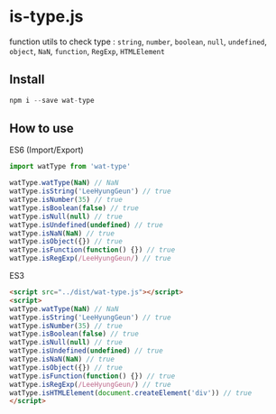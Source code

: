 # is-type.js
function utils to check type
: `string`, `number`, `boolean`, `null`, `undefined`, `object`, `NaN`, `function`, `RegExp`, `HTMLElement`

## Install
``` js
npm i --save wat-type
```

## How to use
ES6 (Import/Export)
``` js
import watType from 'wat-type'

watType.watType(NaN) // NaN
watType.isString('LeeHyungGeun') // true
watType.isNumber(35) // true
watType.isBoolean(false) // true
watType.isNull(null) // true
watType.isUndefined(undefined) // true
watType.isNaN(NaN) // true
watType.isObject({}) // true
watType.isFunction(function() {}) // true
watType.isRegExp(/LeeHyungGeun/) // true
```

ES3
``` html
<script src="../dist/wat-type.js"></script>
<script>
watType.watType(NaN) // NaN
watType.isString('LeeHyungGeun') // true
watType.isNumber(35) // true
watType.isBoolean(false) // true
watType.isNull(null) // true
watType.isUndefined(undefined) // true
watType.isNaN(NaN) // true
watType.isObject({}) // true
watType.isFunction(function() {}) // true
watType.isRegExp(/LeeHyungGeun/) // true
watType.isHTMLElement(document.createElement('div')) // true
</script>
```

